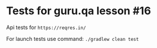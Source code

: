 # **Tests for guru.qa lesson #16**

Api tests for ```https://reqres.in/```

For launch tests use command:
   ```./gradlew clean test```